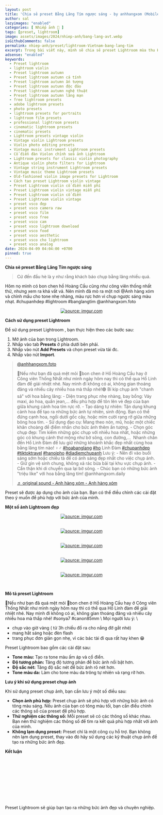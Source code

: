 ```yaml
---
layout: post
title: 'Chia sẻ preset Bằng Lăng Tím ngược sáng - by anhhangxom (Mobile and PC)'
author: sal
lazyimages: "enabled"
categories: [ Nhiếp ảnh 📸 ]
tags: [preset, lightroom]
image: assets/images/2024/nhiep-anh/bang-lang-avt.webp
isGithubComments: false
permalink: nhiep-anh/preset/lightroom-Vietnam-bang-lang-tim
excerpt: Trong bài viết này, mình sẽ chia sẻ preset Lightroom mùa thu Hà Nội giúp bạn dễ dàng tạo ra những bức ảnh đẹp và chuyên nghiệp.
adsense: "enabled"
keywords:
  - Preset lightroom
  - lightroom violin
  - Preset lightroom autumn
  - Preset lightroom autumn cá tính
  - Preset lightroom autumn ấn tượng
  - Preset lightroom autumn độc đáo
  - Preset lightroom autumn nghệ thuật
  - Preset lightroom autumn lãng mạn
  - free lightroom presets
  - adobe lightroom presets
  - photo presets
  - lightroom presets for portraits
  - lightroom film presets
  - professional lightroom presets
  - cinematic lightroom presets
  - cinematic presets
  - Lightroom presets vintage violin
  - Vintage violin Lightroom presets
  - Violin photo editing presets
  - Vintage music instrument Lightroom presets
  - Cổ điển đàn Violon chỉnh sửa ảnh Lightroom
  - Lightroom presets for classic violin photography
  - Antique violin photo filters for Lightroom
  - Vintage string instrument Lightroom presets
  - Vintage music theme Lightroom presets
  - Old-fashioned violin image presets for Lightroom
  - Cách tạo preset Lightroom violin vintage
  - Preset Lightroom violin cổ điển miễn phí
  - Preset Lightroom violin vintage miễn phí
  - Preset Lightroom violin cổ điển
  - Preset Lightroom violin vintage
  - preset vsco đẹp
  - preset vsco camera raw
  - preset vsco film
  - preset vsco free
  - preset vsco cam
  - preset vsco lightroom download
  - preset vsco food
  - preset vsco aesthetic
  - preset vsco cho lightroom
  - preset vsco analog
date: 2024-04-09 04:04:00 +0700
pinned: true
---
```


**Chia sẻ preset Bằng Lăng Tím ngược sáng**

<blockquote>Cứ đến đầu hè là y như rằng khách báo chụp bằng lăng nhiều quá.
</blockquote>

Hôm nọ mình có bon chen hồ Hoàng Cầu cũng như công viên thống nhất thử, nhưng xem ra khá vất vả. Nên mình đã mò ra một nơi @Anh hàng xóm và chỉnh mầu cho tone nhẹ nhàng, màu rực hơn vì chụp ngược sáng màu nhạt. #chupanhdep #lightroom #banglangtim @anhhangxom.foto

<div class="content" style="text-align:center; ">
<a href="https://i.imgur.com/UpZ4cZq"><img loading="lazy" src="https://i.imgur.com/lXRN6cC.jpeg" title="source: imgur.com" /></a></div>

**Cách sử dụng preset Lightroom**

 Để sử dụng preset Lightroom , bạn thực hiện theo các bước sau:

1.  Mở ảnh của bạn trong Lightroom.
2.  Nhấp vào tab **Presets** ở phía dưới bên phải.
3.  Nhấp vào nút **Add Presets** và chọn preset vừa tải đc.
4.  Nhấp vào nút **Import**.

<blockquote class="tiktok-embed" cite="https://www.tiktok.com/@anhhangxom.foto/video/7366856764370849040" data-video-id="7366856764370849040" data-embed-from="oembed" style="max-width:605px; min-width:325px;"> <section> <a target="_blank" title="@anhhangxom.foto" href="https://www.tiktok.com/@anhhangxom.foto?refer=embed">@anhhangxom.foto</a> <p>📸Nếu như bạn đã quá mệt mỏi 🫡bon chen ở Hồ Hoàng Cầu hay ở Công viên Thống Nhất như mình ngày hôm nay thì có thể qua Hồ Linh đàm để giải nhiệt nhé. Nay mình đi không có ai, không gian thoáng đãng và nhiều cây nhiều hoa mà thấp nhé!🟣 Bí kíp chụp ảnh "chanh sả" với hoa bằng lăng: - Diện trang phục nhẹ nhàng, bay bổng: Váy maxi, áo hoa, quần jean,... đều phù hợp để tôn lên vẻ đẹp của bạn giữa khung cảnh hoa tím rực rỡ. - Tạo dáng tự nhiên: Tận dụng khung cảnh hoa để tạo ra những bức ảnh tự nhiên, sinh động. Bạn có thể đứng cạnh hoa, ngồi dưới gốc cây, hoặc mỉm cười rạng rỡ giữa những bông hoa tím. - Sử dụng đạo cụ: Mang theo nón, mũ, hoặc một chiếc khăn choàng để điểm nhấn cho bức ảnh thêm ấn tượng. - Chọn góc chụp đẹp: Tìm kiếm những góc chụp với nhiều hoa nhất, hoặc những góc có khung cảnh thơ mộng như bờ sông, con đường,... ️ Nhanh chân đến Hồ Linh Đàm để lưu giữ những khoảnh khắc đẹp nhất cùng hoa bằng lăng tím nào! ‍♀️‍♂️ <a title="hoabanglang" target="_blank" href="https://www.tiktok.com/tag/hoabanglang?refer=embed">#hoabanglang</a> <a title="ho" target="_blank" href="https://www.tiktok.com/tag/ho?refer=embed">#ho</a> Linh Đàm <a title="chupanhdep" target="_blank" href="https://www.tiktok.com/tag/chupanhdep?refer=embed">#chupanhdep</a> <a title="tiktoktravel" target="_blank" href="https://www.tiktok.com/tag/tiktoktravel?refer=embed">#tiktoktravel</a> <a title="hanoipho" target="_blank" href="https://www.tiktok.com/tag/hanoipho?refer=embed">#hanoipho</a> <a title="diadiemchupanh" target="_blank" href="https://www.tiktok.com/tag/diadiemchupanh?refer=embed">#diadiemchupanh</a> Lưu ý: - Nên đi vào buổi sáng sớm hoặc chiều tà để có ánh sáng đẹp nhất cho việc chụp ảnh. - Giữ gìn vệ sinh chung, không xả rác bừa bãi tại khu vực chụp ảnh. - Cẩn thận khi di chuyển qua lại bờ sông. - Chúc bạn có những bức ảnh "triệu like" với hoa bằng lăng tím! @anhhangxom.daily </p> <a target="_blank" title="♬ original sound - Anh hàng xóm - Anh hàng xóm" href="https://www.tiktok.com/music/original-sound-Anh-hàng-xóm-7366856831349574416?refer=embed">♬ original sound - Anh hàng xóm - Anh hàng xóm</a> </section> </blockquote> <script async onerror="var a=document.createElement('script');a.src='https://iframely.net/files/tiktok-embed.js';document.body.appendChild(a);" src="https://www.tiktok.com/embed.js"></script>

Preset sẽ được áp dụng cho ảnh của bạn. Bạn có thể điều chỉnh các cài đặt theo ý muốn để phù hợp với bức ảnh của mình.

**Một số ảnh Lightroom đẹp**

<div class="content" style="text-align:center; ">
<a href="https://i.imgur.com/V1Dakkv"><img loading="lazy" src="https://i.imgur.com/IRgyDxC.jpeg" title="source: imgur.com" /></a><p></p><br><a href="https://i.imgur.com/n1aJ50o"><img loading="lazy" src="https://i.imgur.com/lwnd5eF.jpeg" title="source: imgur.com" /></a><p></p><br><a href="https://i.imgur.com/PUJtfYG"><img loading="lazy" src="https://i.imgur.com/Fs8ifav.jpeg" title="source: imgur.com" /></a><p></p><br><a href="https://i.imgur.com/qHvr4Cb"><img loading="lazy" src="https://i.imgur.com/IL3HhZQ.jpeg" title="source: imgur.com" /></a><p></p><br><a href="https://i.imgur.com/DUfuILk"><img loading="lazy" src="https://i.imgur.com/rggnrhO.jpeg" title="source: imgur.com" /></a><p></p><br></div>

**Mô tả preset Lightroom**

📸Nếu như bạn đã quá mệt mỏi 🫡bon chen ở Hồ Hoàng Cầu hay ở Công viên Thống Nhất như mình ngày hôm nay thì có thể qua Hồ Linh đàm để giải nhiệt nhé. Nay mình đi không có ai, không gian thoáng đãng và nhiều cây nhiều hoa mà thấp nhé!
#sonya7 #canon85mm \\
Mọi người lưu ý: \\
- chụp vào giờ vàng ( từ 3h chiều đổ ra cho nắng đỡ gắt nhé)
- mang hắt sáng hoặc đèn flash
- trang phục đơn giản gọn nhẹ, vì các bác tài đi qua rất hay khen 😁

Preset Lightroom  bao gồm các cài đặt sau:

*   **Tone màu:** Tạo ra tone màu ấm áp và cổ điển.
*   **Độ tương phản:** Tăng độ tương phản để bức ảnh nổi bật hơn.
*   **Độ sắc nét:** Tăng độ sắc nét để bức ảnh rõ nét hơn.
*   **Tone màu da:** Làm cho tone màu da trông tự nhiên và rạng rỡ hơn.

**Lưu ý khi sử dụng preset chụp ảnh**

Khi sử dụng preset chụp ảnh, bạn cần lưu ý một số điều sau:

*   **Chọn ảnh phù hợp:** Preset chụp ảnh sẽ phù hợp với những bức ảnh có tông màu sáng. Nếu ảnh của bạn có tông màu tối, bạn cần điều chỉnh các thông số của preset để phù hợp.
*   **Thử nghiệm các thông số:** Mỗi preset sẽ có các thông số khác nhau. Bạn nên thử nghiệm các thông số để tìm ra kết quả phù hợp nhất với ảnh của mình.
*   **Không lạm dụng preset:** Preset chỉ là một công cụ hỗ trợ. Bạn không nên lạm dụng preset, thay vào đó hãy sử dụng các kỹ thuật chụp ảnh để tạo ra những bức ảnh đẹp.

**Kết luận**

<div class="iframely-embed"><div class="iframely-responsive" style="height: 140px; padding-bottom: 0;"><a href="https://www.tiktok.com/@anhhangxom.foto/photo/7366907505240329492" data-iframely-url="//iframely.net/AaPt5UC?card=small"></a></div></div><script async src="//iframely.net/embed.js"></script>

Preset Lightroom  sẽ giúp bạn tạo ra những bức ảnh  đẹp và chuyên nghiệp.

<style>
table{border-collapse:collapse;border-spacing:0;margin:0 auto;width:700px}table td,table th{border:1px solid #ccc;padding:10px}table th{background-color:#f3f3f3}@media only screen and (max-width:700px){table{margin:0 10px;width:auto}}@media only screen and (max-width:480px){table td,table th{display:block;border-bottom:none}table tr:last-child td{border-bottom:1px solid #ccc}}
#resultIm{display:none;}
</style>
<div id="table-download"></div>
<script>
let linkDownload="https://anhhangxom.gumroad.com/l/cdcot";let h2=document.createElement("h2");h2.style.fontStyle="normal",h2.style.marginLeft="0",h2.style.marginRight="0",h2.style.textAlign="start";let strong=document.createElement("strong");strong.textContent="Tải về",h2.appendChild(strong);let p=document.createElement("p");p.style.textAlign="center";let em=document.createElement("em");em.textContent="(Nếu link tải kh\xf4ng hoạt động, c\xe1c bạn vui l\xf2ng comment b\xean dưới để được hỗ trợ sớm nhất)",p.appendChild(em);let table=document.createElement("table"),tr1=document.createElement("tr"),th1=document.createElement("th");th1.textContent="Upload";let td1=document.createElement("td");td1.textContent="AnhHangXom",tr1.appendChild(th1),tr1.appendChild(td1);let tr2=document.createElement("tr"),th2=document.createElement("th");th2.textContent="Tải về";let td2=document.createElement("td"),pResult=document.createElement("p");pResult.id="result";let aDownload=document.createElement("a");aDownload.href=linkDownload,aDownload.target="_blank",aDownload.classList.add("item-link","item-content","link","external"),aDownload.id="facebook",aDownload.textContent="Tải xuống",aDownload.onclick=function(t){getHrefOnclickAndRedirectWithLink(t)};let imgResultIm=document.createElement("img");imgResultIm.loading="lazy",imgResultIm.id="resultIm",imgResultIm.src="https://i.stack.imgur.com/SBv4T.gif",imgResultIm.alt="Computer man",imgResultIm.width="250",td2.appendChild(pResult),td2.appendChild(aDownload),td2.appendChild(imgResultIm),tr2.appendChild(th2),tr2.appendChild(td2);let tr3=document.createElement("tr"),th3=document.createElement("th");th3.textContent="Pass(Nếu có)";let td3=document.createElement("td");td3.textContent="anhhangxom.xyz",tr3.appendChild(th3),tr3.appendChild(td3),table.appendChild(tr1),table.appendChild(tr2),table.appendChild(tr3);let tableDownloadDiv=document.getElementById("table-download");tableDownloadDiv.appendChild(h2),tableDownloadDiv.appendChild(p),tableDownloadDiv.appendChild(table);
function redirect(){setInterval(myURL,5e3),document.getElementById("result").innerHTML="<b>🕵️ Đang tạo link tải. Bạn đợi tẹo nha ;)"}
function myURL(){document.location.href=linkDownload,toggleImage(),clearInterval(interval)}
function toggleImage() {document.getElementById("resultIm").style.display = "block";
}
</script>

